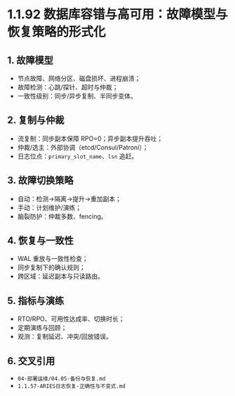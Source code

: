 ﻿# 1.1.92 数据库容错与高可用：故障模型与恢复策略的形式化

## 1. 故障模型

- 节点故障、网络分区、磁盘损坏、进程崩溃；
- 故障检测：心跳/探针、超时与仲裁；
- 一致性级别：同步/异步复制、半同步变体。

## 2. 复制与仲裁

- 流复制：同步副本保障 RPO=0；异步副本提升吞吐；
- 仲裁/选主：外部协调（etcd/Consul/Patroni）；
- 日志位点：`primary_slot_name`、`lsn` 追赶。

## 3. 故障切换策略

- 自动：检测→隔离→提升→重加副本；
- 手动：计划维护/演练；
- 脑裂防护：仲裁多数、fencing。

## 4. 恢复与一致性

- WAL 重放与一致性检查；
- 同步复制下的确认规则；
- 跨区域：延迟副本与只读路由。

## 5. 指标与演练

- RTO/RPO、可用性达成率、切换时长；
- 定期演练与回顾；
- 观测：复制延迟、冲突/回放错误。

## 6. 交叉引用

- `04-部署运维/04.05-备份与恢复.md`
- `1.1.57-ARIES日志恢复-正确性与不变式.md`

